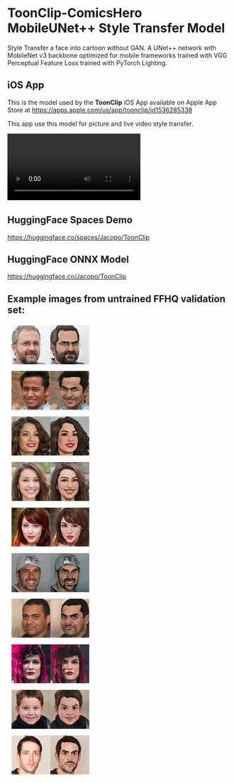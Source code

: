 # ToonClip-ComicsHero MobileUNet++ Style Transfer Model
Style Transfer a face into cartoon without GAN.  A UNet++ network with MobileNet v3 backbone optimized for mobile frameworks trained with VGG Perceptual Feature Loss trained with PyTorch Lighting.

## iOS App

This is the model used by the **ToonClip** iOS App available on Apple App Store at https://apps.apple.com/us/app/toonclip/id1536285338

This app use this model for picture and live video style transfer.

![alt text](video.mov)

## HuggingFace Spaces Demo

https://huggingface.co/spaces/Jacopo/ToonClip

## HuggingFace ONNX Model

https://huggingface.co/Jacopo/ToonClip

## Example images from untrained FFHQ validation set:

![alt text](samples.jpg)
